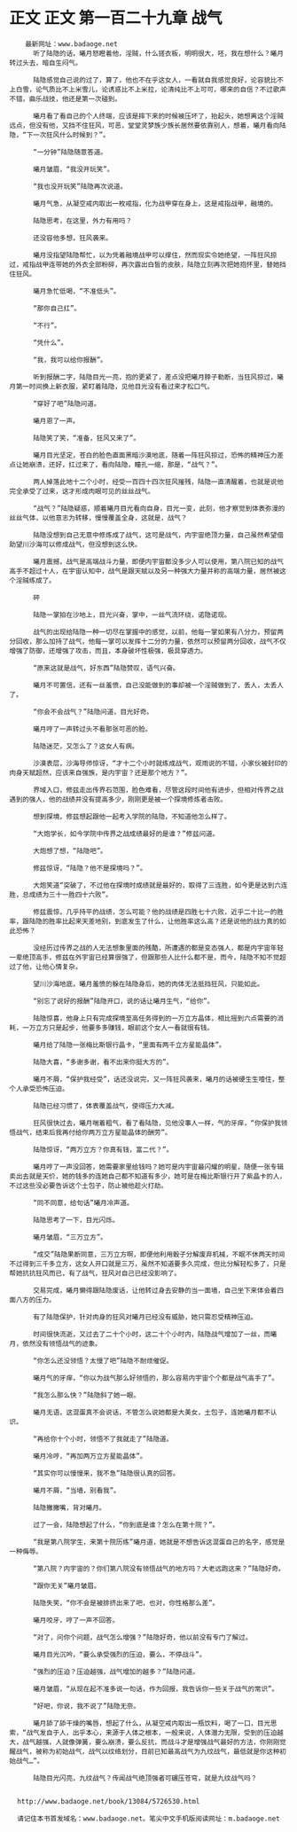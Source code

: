 # 正文 正文 第一百二十九章 战气
        最新网址：www.badaoge.net
          听了陆隐的话，曦月怒瞪着他，淫贼，什么搓衣板，明明很大，呸，我在想什么？曦月转过头去，暗自生闷气。
      
          陆隐感觉自己说的过了，算了，他也不在乎这女人，一看就自我感觉良好，论容貌比不上白雪，论气质比不上米雪儿，论诱惑比不上米拉，论清纯比不上可可，哪来的自信？不过歌声不错，曲乐战技，他还是第一次碰到。
      
          曦月看了看自己的个人终端，应该是摔下来的时候被压坏了，抬起头，她想离这个淫贼远点，但没有他，又挡不住狂风，可恶，堂堂灵梦族少族长居然要依靠别人，想着，曦月看向陆隐，“下一次狂风什么时候到？”。
      
          “一分钟”陆隐随意答道。
      
          曦月皱眉，“我没开玩笑”。
      
          “我也没开玩笑”陆隐再次说道。
      
          曦月气急，从凝空戒内取出一枚戒指，化为战甲穿在身上，这是戒指战甲，融境的。
      
          陆隐思考，在这里，外力有用吗？
      
          还没容他多想，狂风袭来。
      
          曦月没指望陆隐帮忙，以为凭着融境战甲可以撑住，然而现实令她绝望，一阵狂风掠过，戒指战甲连带她的外衣全部粉碎，再次露出白皙的皮肤，陆隐立刻再次把她抱怀里，替她挡住狂风。
      
          曦月急忙低喝，“不准低头”。
      
          “那你自己扛”。
      
          “不行”。
      
          “凭什么”。
      
          “我，我可以给你报酬”。
      
          听到报酬二字，陆隐目光一亮，抱的更紧了，差点没把曦月脖子勒断，当狂风掠过，曦月第一时间换上新衣服，紧盯着陆隐，见他目光没有看过来才松口气。
      
          “穿好了吧”陆隐问道。
      
          曦月恩了一声。
      
          陆隐笑了笑，“准备，狂风又来了”。
      
          曦月目光坚定，苍白的脸色直面黑暗沙漠地底，随着一阵狂风掠过，恐怖的精神压力差点让她崩溃，还好，扛过来了，看向陆隐，瞳孔一缩，那是，“战气？”。
      
          两人掉落此地十二个小时，经受一百四十四次狂风摧残，陆隐一直清醒着，也就是说他完全承受了过来，这才形成肉眼可见的丝丝战气。
      
          “战气？”陆隐疑惑，顺着曦月目光看向自身，目光一变，此刻，他才察觉到体表弥漫的丝丝气体，以他意志为转移，慢慢覆盖全身，这就是，战气？
      
          陆隐没想到自己无意中修炼成了战气，这可是战气，内宇宙绝顶力量，自己虽然希望借助望川沙海可以修成战气，但没想到这么快。
      
          曦月震撼，战气是高端战斗力量，即便内宇宙都没多少人可以使用，第八院已知的战气高手不超过十人，在宇宙认知中，战气是跟天赋以及另一种强大力量并称的高端力量，居然被这个淫贼练成了。
      
          砰
      
          陆隐一掌拍在沙地上，目光兴奋，掌中，一丝气流环绕，诺隐诺现。
      
          战气的出现给陆隐一种一切尽在掌握中的感觉，以前，他每一掌如果有八分力，预留两分回收，那么加持了战气，他每一掌可以发挥十二分的力量，依然可以预留两分回收，战气不仅增强了防御，还增强了攻击，而且，本身破坏性极强，极具穿透力。
      
          “原来这就是战气，好东西”陆隐赞叹，语气兴奋。
      
          曦月不可置信，还有一丝羞愤，自己没能做到的事却被一个淫贼做到了，丢人，太丢人了。
      
          “你会不会战气？”陆隐问道，目光好奇。
      
          曦月哼了一声转过头不看那张可恶的脸。
      
          陆隐迷茫，又怎么了？这女人有病。
      
          沙漠表层，沙海导师惊讶，“才十二个小时就练成战气，观雨说的不错，小家伙被封印的肉身天赋超然，应该来自强族，是内宇宙？还是那个地方？”。
      
          界域入口，修兹走出传界石范围，脸色难看，尽管这段时间他有进步，但相对传界之战遇到的强人，他的战绩并没有提高多少，刚刚更是被一个探境修炼者击败。
      
          想到探境，修兹想起跟他一起考入学院的陆隐，不知道他怎么样了。
      
          “大炮学长，如今学院中传界之战成绩最好的是谁？”修兹问道。
      
          大炮想了想，“陆隐吧”。
      
          修兹惊讶，“陆隐？他不是探境吗？”。
      
          大炮笑道“突破了，不过他在探境时成绩就是最好的，取得了三连胜，如今更是达到六连胜，总成绩为三十一胜四十六败”。
      
          修兹震惊，几乎持平的战绩，怎么可能？他的战绩是四胜七十六败，近乎二十比一的胜率，跟陆隐的胜率比起来天差地别，到底发生了什么，让他胜率这么高？还是说他的战力真的如此恐怖？
      
          没经历过传界之战的人无法想象里面的残酷，所遭遇的都是变态强人，都是内宇宙年轻一辈绝顶高手，修兹在外宇宙已经算很强了，但跟那些人比什么都不是，而今，陆隐不知不觉超过了他，让他心情复杂。
      
          望川沙海地底，曦月羞愤的躲在陆隐身后，她的肉体无法抵挡狂风，只能如此。
      
          “别忘了说好的报酬”陆隐开口，说的话让曦月生气，“给你”。
      
          陆隐惊喜，他身上只有完成探境至高任务得到的一万立方晶体，相比摇到六点需要的消耗，一万立方只是起步，他要多多赚钱，眼前这个女人一看就很有钱。
      
          曦月给了陆隐一张梅比斯银行晶卡，“里面有两千立方星能晶体”。
      
          陆隐大喜，“多谢多谢，看不出来你挺大方的”。
      
          曦月不屑，“保护我经受”，话还没说完，又一阵狂风袭来，曦月的话被硬生生噎住，整个人承受恐怖压迫。
      
          陆隐已经习惯了，体表覆盖战气，使得压力大减。
      
          狂风很快过去，曦月喘着粗气，看了看陆隐，见他没事人一样，气的牙痒，“你保护我领悟战气，结束后我再付给你两万立方星能晶体的酬劳”。
      
          陆隐惊讶，“两万立方？你真有钱，富二代？”。
      
          曦月哼了一声没回答，她需要家里给钱吗？她可是内宇宙最闪耀的明星，随便一张专辑卖出去就是天价，她的钱多的连她自己都不知道有多少，她可是在梅比斯银行开了紫晶卡的人，不过这些没必要告诉这个土包子，防止被他趁火打劫。
      
          “同不同意，给句话”曦月冷声道。
      
          陆隐思考了一下，目光闪烁。
      
          曦月皱眉，“三万立方”。
      
          “成交”陆隐果断同意，三万立方啊，即便他利用骰子分解废弃机械，不眠不休两天时间不过得到三千多立方，这女人开口就是三万，虽然不知道要多久完成，但比分解轻松多了，只是帮她抗抗狂风而已，有了战气，狂风对自己已经没影响了。
      
          交易完成，曦月懒得跟陆隐废话，让他转过身去安静的当一面墙，自己坐下来体会着四面八方的压力。
      
          有了陆隐保护，针对肉身的狂风对曦月已经没有威胁，她只需忍受精神压迫。
      
          时间很快流逝，又过去了二十个小时，这二十个小时内，陆隐战气增加了一丝，而曦月，依然没有领悟战气的迹象。
      
          “你怎么还没领悟？太慢了吧”陆隐不耐烦催促。
      
          曦月气的牙痒，“你以为战气那么好领悟的，那么容易内宇宙个个都是战气高手了”。
      
          “我怎么那么快？”陆隐斜了她一眼。
      
          曦月无语，这混蛋真不会说话，不管怎么说她都是大美女，土包子，连她曦月都不认识。
      
          “再给你十个小时，领悟不了我就走了”陆隐道。
      
          曦月冷哼，“再加两万立方星能晶体”。
      
          “其实你可以慢慢来，我不急”陆隐很认真的回答。
      
          曦月不屑，“当墙，别看我”。
      
          陆隐撇撇嘴，背对曦月。
      
          过了一会，陆隐想起了什么，“你到底是谁？怎么在第十院？”。
      
          “我是第八院学生，来第十院历练”曦月道，她就是不想告诉这混蛋自己的名字，感觉是一种侮辱。
      
          “第八院？内宇宙的？你们第八院没有领悟战气的地方吗？大老远跑这来？”陆隐好奇。
      
          “跟你无关”曦月皱眉。
      
          陆隐失笑，“你不会是被排挤出来了吧，也对，你性格那么差”。
      
          曦月咬牙，哼了一声不回答。
      
          “对了，问你个问题，战气怎么增强？”陆隐好奇，他以前没有专门了解过。
      
          曦月目光沉吟，“要么承受强烈的压迫，要么，不停战斗”。
      
          “强烈的压迫？压迫越强，战气增加的越多？”陆隐问道。
      
          曦月皱眉，“从现在起不准多说一句话，作为回报，我告诉你一些关于战气的常识”。
      
          “好吧，你说，我不说了”陆隐无奈。
      
          曦月舔了舔干燥的嘴唇，想起了什么，从凝空戒内取出一瓶饮料，喝了一口，目光思索，“战气发自于人，出乎本心，来源于人体之根本，一般来说，人体潜力无限，受到的压迫越大，战气越强，人就像弹簧，要么崩溃，要么反抗，而战斗才是增强战气最好的方法，你刚刚觉醒战气，被称为初始战气，战气以纹络划分，目前已知最高战气为九纹战气，最低就是你这种初始战气…”。
      
          陆隐目光闪亮，九纹战气？传闻战气绝顶强者可碾压苍穹，就是九纹战气吗？
      
      
      http://www.badaoge.net/book/13084/5726530.html
      
      请记住本书首发域名：www.badaoge.net。笔尖中文手机版阅读网址：m.badaoge.net